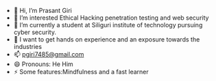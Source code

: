 - 👋 Hi, I’m Prasant Giri
- 👀 I’m interested Ethical Hacking 
penetration testing and web security 
- 🌱 I’m currently a student at Siliguri institute of technology pursuing cyber security.
- 🧠 I want to get hands on experience and an exposure towards the industries 
- 📫 pgiri7485@gmail.com
- 😄 Pronouns: He Him
- ⚡ Some features:Mindfulness and a fast learner 
<!---
Theorist248/Theorist248 is a ✨ special ✨ repository because its `README.md` (this file) appears on your GitHub profile.
You can click the Preview link to take a look at your changes.
--->
